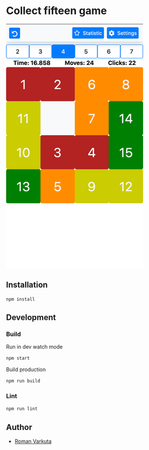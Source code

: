 # Collect fifteen game

![preview.png](preview.png)

## Installation

```bash
npm install
```

## Development

### Build

Run in dev watch mode

```bash
npm start
```

Build production

```bash
npm run build
```

### Lint

```bash
npm run lint
```

## Author

- [Roman Varkuta](https://www.linkedin.com/in/roman-varkuta-431a9b169/)
